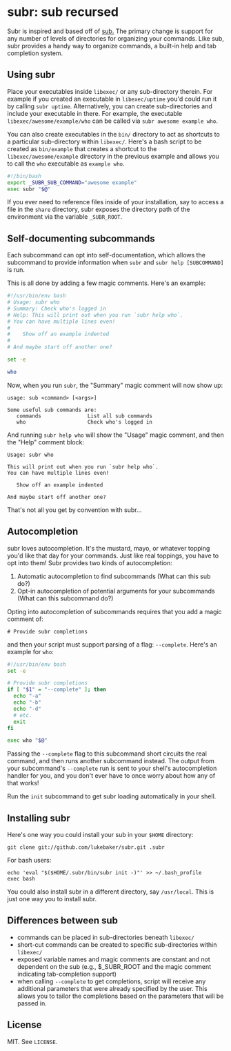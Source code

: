 # subr: sub recursed

Subr is inspired and based off of [sub.](https://github.com/37signals/sub) The primary change is support for any number of levels of directories for organizing your commands. Like sub, subr provides a handy way to organize commands, a built-in help and tab completion system.

## Using subr

Place your executables inside `libexec/` or any sub-directory therein. For example if you created an executable in `libexec/uptime` you'd could run it by calling `subr uptime`. Alternatively, you can create sub-directories and include your executable in there. For example, the executable `libexec/awesome/example/who` can be called via `subr awesome example who`.

You can also create executables in the `bin/` directory to act as shortcuts to a particular sub-directory within `libexec/`. Here's a bash script to be created as `bin/example` that creates a shortcut to the `libexec/awesome/example` directory in the previous example and allows you to call the `who` executable as `example who`.

``` bash
#!/bin/bash
export _SUBR_SUB_COMMAND="awesome example"
exec subr "$@"
```

If you ever need to reference files inside of your installation, say to access a file in the `share` directory, subr exposes the directory path of the environment via the variable `_SUBR_ROOT`.

## Self-documenting subcommands

Each subcommand can opt into self-documentation, which allows the subcommand to provide information when `subr` and `subr help [SUBCOMMAND]` is run.

This is all done by adding a few magic comments. Here's an example:

``` bash
#!/usr/bin/env bash
# Usage: subr who
# Summary: Check who's logged in
# Help: This will print out when you run `subr help who`.
# You can have multiple lines even!
#
#    Show off an example indented
#
# And maybe start off another one?

set -e

who
```

Now, when you run `subr`, the "Summary" magic comment will now show up:

    usage: sub <command> [<args>]

    Some useful sub commands are:
       commands               List all sub commands
       who                    Check who's logged in

And running `subr help who` will show the "Usage" magic comment, and then the "Help" comment block:

    Usage: subr who

    This will print out when you run `subr help who`.
    You can have multiple lines even!

       Show off an example indented

    And maybe start off another one?

That's not all you get by convention with subr...

## Autocompletion

subr loves autocompletion. It's the mustard, mayo, or whatever topping you'd like that day for your commands. Just like real toppings, you have to opt into them! Subr provides two kinds of autocompletion:

1. Automatic autocompletion to find subcommands (What can this sub do?)
2. Opt-in autocompletion of potential arguments for your subcommands (What can this subcommand do?)

Opting into autocompletion of subcommands requires that you add a magic comment of:

    # Provide subr completions

and then your script must support parsing of a flag: `--complete`. Here's an example for `who`:

``` bash
#!/usr/bin/env bash
set -e

# Provide subr completions
if [ "$1" = "--complete" ]; then
  echo "-a"
  echo "-b"
  echo "-d"
  # etc.
  exit
fi

exec who "$@"
```

Passing the `--complete` flag to this subcommand short circuits the real command, and then runs another subcommand instead. The output from your subcommand's `--complete` run is sent to your shell's autocompletion handler for you, and you don't ever have to once worry about how any of that works!

Run the `init` subcommand to get subr loading automatically in your shell.

## Installing subr

Here's one way you could install your sub in your `$HOME` directory:

    git clone git://github.com/lukebaker/subr.git .subr

For bash users:

    echo 'eval "$($HOME/.subr/bin/subr init -)"' >> ~/.bash_profile
    exec bash

You could also install subr in a different directory, say `/usr/local`. This is just one way you to install subr.

## Differences between sub

 * commands can be placed in sub-directories beneath `libexec/`
 * short-cut commands can be created to specific sub-directories within `libexec/`
 * exposed variable names and magic comments are constant and not dependent on the sub (e.g., $_SUBR_ROOT and the magic comment indicating tab-completion support)
 * when calling `--complete` to get completions, script will receive any additional parameters that were already specified by the user. This allows you to tailor the completions based on the parameters that will be passed in.

## License

MIT. See `LICENSE`.